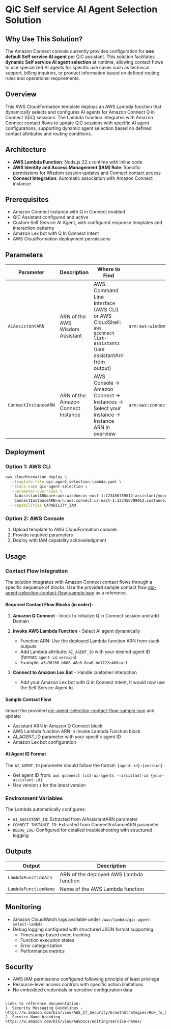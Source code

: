 # QiC Self service AI Agent Selection Solution

## Why Use This Solution?

The Amazon Connect console currently provides configuration for **one default Self service AI agent** per QiC assistant. This solution facilitates **dynamic Self service AI agent selection** at runtime, allowing contact flows to use specialized AI agents for specific use cases such as technical support, billing inquiries, or product information based on defined routing rules and operational requirements.

## Overview

This AWS CloudFormation template deploys an AWS Lambda function that dynamically selects and configures AI agents for Amazon Connect Q in Connect (QiC) sessions. The Lambda function integrates with Amazon Connect contact flows to update QiC sessions with specific AI agent configurations, supporting dynamic agent selection based on defined contact attributes and routing conditions.

## Architecture

- **AWS Lambda Function**: Node.js 22.x runtime with inline code
- **AWS Identity and Access Management (IAM) Role**: Specific permissions for Wisdom session updates and Connect contact access
- **Connect Integration**: Automatic association with Amazon Connect instance

## Prerequisites

- Amazon Connect instance with Q in Connect enabled
- QiC Assistant configured and active
- Custom Self Service AI Agent, with configured response templates and interaction patterns
- Amazon Lex bot with Q In Connect Intent 
- AWS CloudFormation deployment permissions

## Parameters

| Parameter | Description | Where to Find | Format |
|-----------|-------------|---------------|--------|
| `AiAssistantARN` | ARN of the AWS Wisdom Assistant | AWS Command Line Interface (AWS CLI) or AWS CloudShell: `aws qconnect list-assistants` (use assistantArn from output) | `arn:aws:wisdom:region:account:assistant/id` |
| `ConnectInstanceARN` | ARN of the Amazon Connect Instance | AWS Console → Amazon Connect → Instances → Select your instance → Instance ARN in overview | `arn:aws:connect:region:account:instance/id` |

## Deployment

### Option 1: AWS CLI
```bash
aws cloudformation deploy \
  --template-file qic-agent-selection-lambda.yaml \
  --stack-name qic-agent-selection \
  --parameter-overrides \
    AiAssistantARN=arn:aws:wisdom:us-east-1:123456789012:assistant/your-assistant-id \
    ConnectInstanceARN=arn:aws:connect:us-east-1:123456789012:instance/your-instance-id \
  --capabilities CAPABILITY_IAM
```

### Option 2: AWS Console
1. Upload template to AWS CloudFormation console
2. Provide required parameters
3. Deploy with IAM capability acknowledgment

## Usage

### Contact Flow Integration

The solution integrates with Amazon Connect contact flows through a specific sequence of blocks. Use the provided sample contact flow [qic-agent-selection-contact-flow-sample.json](./contact-flow/qic-agent-selection-contact-flow-sample.json) as a reference.

#### Required Contact Flow Blocks (in order):

1. **Amazon Q Connect** - block to Initialize Q in Connect session and add Domain 

2. **Invoke AWS Lambda Function** - Select AI agent dynamically
   - Function ARN: Use the deployed Lambda function ARN from stack outputs
   - Add Lambda attribute: `AI_AGENT_ID` with your desired agent ID (format: `agent-id:version`)
   - Example: `a3a98286-b008-48e0-8ea6-be1722e468ea:1`

3. **Connect to Amazon Lex Bot** - Handle customer interaction
   - Add your Amazon Lex bot with Q in Connect intent, It would now use the Self Service Agent Id. 

#### Sample Contact Flow
Import the provided [qic-agent-selection-contact-flow-sample.json](./contact-flow/qic-agent-selection-contact-flow-sample.json) and update:
- Assistant ARN in Amazon Q Connect block
- AWS Lambda function ARN in Invoke Lambda Function block
- AI_AGENT_ID parameter with your specific agent ID
- Amazon Lex bot configuration

#### AI Agent ID Format
The `AI_AGENT_ID` parameter should follow the format: `{agent-id}:{version}`
- Get agent ID from: `aws qconnect list-ai-agents --assistant-id {your-assistant-id}`
- Use version `1` for the latest version

### Environment Variables
The Lambda automatically configures:
- `AI_ASSISTANT_ID`: Extracted from AiAssistantARN parameter
- `CONNECT_INSTANCE_ID`: Extracted from ConnectInstanceARN parameter
- `DEBUG_LOG`: Configured for detailed troubleshooting with structured logging

## Outputs

| Output | Description |
|--------|-------------|
| `LambdaFunctionArn` | ARN of the deployed AWS Lambda function |
| `LambdaFunctionName` | Name of the AWS Lambda function |

## Monitoring

- Amazon CloudWatch logs available under `/aws/lambda/qic-agent-select-lambda`
- Debug logging configured with structured JSON format supporting:
  - Timestamp-based event tracking
  - Function execution states
  - Error categorization
  - Performance metrics

## Security

- AWS IAM permissions configured following principle of least privilege
- Resource-level access controls with specific action limitations
- No embedded credentials or sensitive configuration data
```

Links to reference documentation:
1. Security Messaging Guidelines - https://w.amazon.com/bin/view/AWS_IT_Security/GrowthStrategies/How_To_Create_Content_About_Security/Guidelines/
2. Service Name branding - https://w.amazon.com/bin/view/AWSDocs/editing/service-names/

